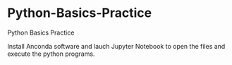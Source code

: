 # Python-Basics-Practice
Python Basics Practice

Install Anconda software and lauch Jupyter Notebook to open the files and execute the python programs.
